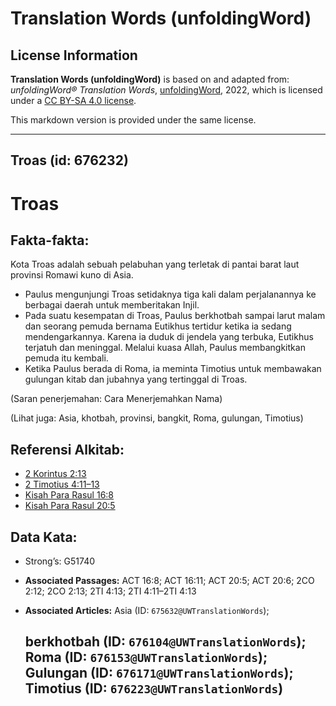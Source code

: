 # Translation Words (unfoldingWord)

## License Information

**Translation Words (unfoldingWord)** is based on and adapted from: _unfoldingWord® Translation Words_, [unfoldingWord](https://unfoldingword.org/utw), 2022, which is licensed under a [CC BY-SA 4.0 license](https://creativecommons.org/licenses/by-sa/4.0/legalcode.en).

This markdown version is provided under the same license.



--------------------------------

## Troas (id: 676232)

Troas
=====

Fakta\-fakta:
-------------

Kota Troas adalah sebuah pelabuhan yang terletak di pantai barat laut provinsi Romawi kuno di Asia.

* Paulus mengunjungi Troas setidaknya tiga kali dalam perjalanannya ke berbagai daerah untuk memberitakan Injil.
* Pada suatu kesempatan di Troas, Paulus berkhotbah sampai larut malam dan seorang pemuda bernama Eutikhus tertidur ketika ia sedang mendengarkannya. Karena ia duduk di jendela yang terbuka, Eutikhus terjatuh dan meninggal. Melalui kuasa Allah, Paulus membangkitkan pemuda itu kembali.
* Ketika Paulus berada di Roma, ia meminta Timotius untuk membawakan gulungan kitab dan jubahnya yang tertinggal di Troas.

(Saran penerjemahan: Cara Menerjemahkan Nama)

(Lihat juga: Asia, khotbah, provinsi, bangkit, Roma, gulungan, Timotius)

Referensi Alkitab:
------------------

* [2 Korintus 2:13](https://ref.ly/2Cor0:0)
* [2 Timotius 4:11–13](https://ref.ly/2Tim0:0)
* [Kisah Para Rasul 16:8](https://ref.ly/Acts0:0)
* [Kisah Para Rasul 20:5](https://ref.ly/Acts0:0)

Data Kata:
----------

* Strong’s: G51740

* **Associated Passages:** ACT 16:8; ACT 16:11; ACT 20:5; ACT 20:6; 2CO 2:12; 2CO 2:13; 2TI 4:13; 2TI 4:11–2TI 4:13
* **Associated Articles:** Asia (ID: `675632@UWTranslationWords`); <h2>berkhotbah (ID: `676104@UWTranslationWords`); Roma (ID: `676153@UWTranslationWords`); Gulungan (ID: `676171@UWTranslationWords`); Timotius (ID: `676223@UWTranslationWords`)


